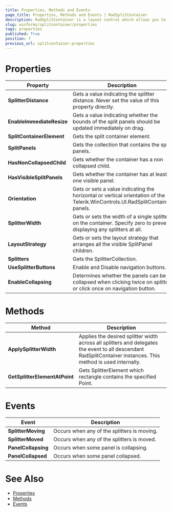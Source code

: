 ```yaml
---
title: Properties, Methods and Events
page_title: Properties, Methods and Events | RadSplitContainer
description: RadSplitContainer is a layout control which allows you to add many container panels to a form, separated by splitter(s).
slug: winforms/splitcontainer/properties
tags: properties
published: True
position: 7
previous_url: splitcontainer-properties
---
```


# Properties

|Property|Description|
|----|----|
|**SplitterDistance**|Gets a value indicating the splitter distance. Never set the value of this property directly. |
|**EnableImmediateResize**|Gets a value indicating whether the bounds of the split panels should be updated immediately on drag. |
|**SplitContainerElement**|Gets the split container element.|
|**SplitPanels**|Gets the collection that contains the split panels.|
|**HasNonCollapsedChild**|Gets whether the container has a non collapsed child.|
|**HasVisibleSplitPanels**|Gets whether the container has at least one visible panel.|
|**Orientation**|Gets or sets a value indicating the horizontal or vertical orientation of the Telerik.WinControls.UI.RadSplitContainer panels.|
|**SplitterWidth**|Gets or sets the width of a single splitter on the container. Specify zero to prevent displaying any splitters at all.|
|**LayoutStrategy**|Gets or sets the layout strategy that arranges all the visible SplitPanel children.|
|**Splitters**|Gets the SplitterCollection.|
|**UseSplitterButtons**|Enable and Disable navigation buttons.|
|**EnableCollapsing**|Determines whether the panels can be collapsed when clicking twice on splitter or click once on navigation button.|


# Methods

|Method|Description|
|----|----|
|**ApplySplitterWidth**|Applies the desired splitter width across all splitters and delegates the event to all descendant RadSplitContainer instances. This method is used internally.|
|**GetSplitterElementAtPoint**|Gets SplitterElement which rectangle contains the specified Point.|


# Events

|Event|Description|
|----|----|
|**SplitterMoving**|Occurs when any of the splitters is moving.|
|**SplitterMoved**|Occurs when any of the splitters is moved.|
|**PanelCollapsing**|Occurs when some panel is collapsing.|
|**PanelCollapsed**|Occurs when some panel collapsed.|


# See Also

* [Properties](http://docs.telerik.com/devtools/winforms/api/html/properties_t_telerik_wincontrols_ui_radsplitcontainer.htm)
* [Methods](http://docs.telerik.com/devtools/winforms/api/html/methods_t_telerik_wincontrols_ui_radsplitcontainer.htm)
* [Events](http://docs.telerik.com/devtools/winforms/api/html/events_t_telerik_wincontrols_ui_radsplitcontainer.htm)

            